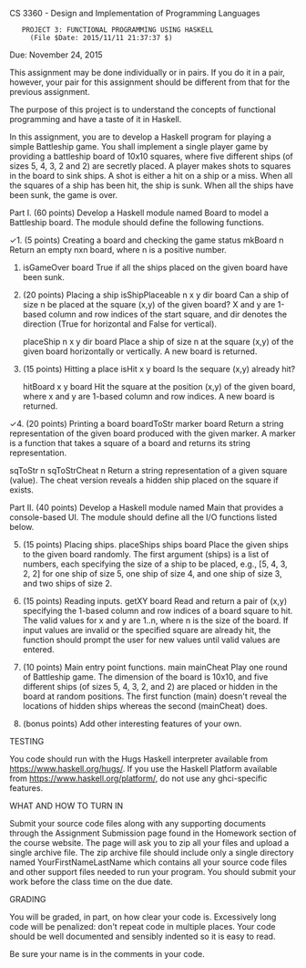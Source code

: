 CS 3360 - Design and Implementation of Programming Languages

	   PROJECT 3: FUNCTIONAL PROGRAMMING USING HASKELL
		 (File $Date: 2015/11/11 21:37:37 $)

Due: November 24, 2015

This assignment may be done individually or in pairs. If you do it in
a pair, however, your pair for this assignment should be different
from that for the previous assignment.

The purpose of this project is to understand the concepts of
functional programming and have a taste of it in Haskell.

In this assignment, you are to develop a Haskell program for playing a
simple Battleship game. You shall implement a single player game by
providing a battleship board of 10x10 squares, where five different
ships (of sizes 5, 4, 3, 2 and 2) are secretly placed. A player makes
shots to squares in the board to sink ships. A shot is either a hit on
a ship or a miss. When all the squares of a ship has been hit, the
ship is sunk. When all the ships have been sunk, the game is over.

Part I. (60 points) Develop a Haskell module named Board to model a
Battleship board. The module should define the following functions.

✓1. (5 points) Creating a board and checking the game status
   mkBoard n
   Return an empty nxn board, where n is a positive number.

  1. isGameOver board
   True if all the ships placed on the given board have been sunk.

2. (20 points) Placing a ship
   isShipPlaceable n x y dir board
   Can a ship of size n be placed at the square (x,y) of the given 
   board? X and y are 1-based column and row indices of the start 
   square, and dir denotes the direction (True for horizontal and
   False for vertical).

   placeShip n x y dir board
   Place a ship of size n at the square (x,y) of the given board
   horizontally or vertically. A new board is returned.

3. (15 points) Hitting a place
   isHit x y board
   Is the sequare (x,y) already hit?

   hitBoard x y board
   Hit the square at the position (x,y) of the given board, where x 
   and y are 1-based column and row indices. A new board is returned.

✓4. (20 points) Printing a board
   boardToStr marker board
   Return a string representation of the given board produced with
   the given marker. A marker is a function that takes a square of
   a board and returns its string representation. 

   sqToStr n
   sqToStrCheat n
   Return a string representation of a given square (value). The cheat
   version reveals a hidden ship placed on the square if exists.

Part II. (40 points) Develop a Haskell module named Main that provides
a console-based UI. The module should define all the I/O functions
listed below.

5. (15 points) Placing ships.
   placeShips ships board
   Place the given ships to the given board randomly. The first 
   argument (ships) is a list of numbers, each specifying the size
   of a ship to be placed, e.g., [5, 4, 3, 2, 2] for one ship of
   size 5, one ship of size 4, and one ship of size 3, and two
   ships of size 2.

6. (15 points) Reading inputs.
   getXY board
   Read and return a pair of (x,y) specifying the 1-based column and 
   row indices of a board square to hit. The valid values for x and y
   are 1..n, where n is the size of the board. If input values are 
   invalid or the specified square are already hit, the function should
   prompt the user for new values until valid values are entered.

7. (10 points) Main entry point functions.
    main
    mainCheat
    Play one round of Battleship game. The dimension of the board is
    10x10, and five different ships (of sizes 5, 4, 3, 2, and 2) are
    placed or hidden in the board at random positions. The first
    function (main) doesn't reveal the locations of hidden ships
    whereas the second (mainCheat) does.

8. (bonus points) Add other interesting features of your own.

TESTING

   You code should run with the Hugs Haskell interpreter available
   from https://www.haskell.org/hugs/. If you use the Haskell Platform
   available from https://www.haskell.org/platform/, do not use any
   ghci-specific features.

WHAT AND HOW TO TURN IN
   
   Submit your source code files along with any supporting documents
   through the Assignment Submission page found in the Homework
   section of the course website. The page will ask you to zip all
   your files and upload a single archive file. The zip archive file
   should include only a single directory named YourFirstNameLastName
   which contains all your source code files and other support files
   needed to run your program. You should submit your work before the
   class time on the due date.

GRADING

   You will be graded, in part, on how clear your code is.
   Excessively long code will be penalized: don't repeat code in
   multiple places. Your code should be well documented and sensibly
   indented so it is easy to read.

   Be sure your name is in the comments in your code.
